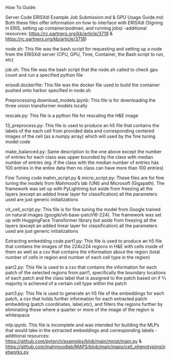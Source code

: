 How To Guide:

Server Code
ERISXdl Example Job Submission.md & GPU Usage Guide.md: Both these files offer information on how to interface with ERISXdl (Signing in ERIS, setting up container/podman, and running jobs)
-additional resources: https://rc.partners.org/kb/article/3719 & https://rc.partners.org/kb/article/3718)

node.sh: This file was the bash script for requesting and setting up a node from the ERISXdl server (CPU, GPU, Time, Container, the Bash script to run, etc)

job.sh: This file was the bash script that the node.sh called to check gpu count and run a specified python file

erisxdl.dockerfile: This file was the docker file used to build the container pushed onto harbor specified in node.sh

Preprocessing
download_models.ipynb: This file is for downloading the three vision transformer models locally 

rescale.py: This file is a python file for rescaling the H&E image  

13_preprocess.py: This file is used to produce an h5 file that contains the labels of the each cell from provided data and corresponding centered images of the cell (as a numpy array) which will used by the fine tuning model code

make_balanced.py: Same description to the one above except the number of entries for each class was upper bounded by the class with median number of entries (eg. if the class with the median number of entries has 100 entries in the entire data then no class can have more than 100 entries)

Fine Tuning code
mahm_script.py & micro_script.py: These files are for fine tuning the models from Mahmood’s lab (UNI) and Microsoft (Gigapath). The framework was set up with PyLightning but aside from freezing all the layers (except an added linear layer for classification) all the 
parameters used are just generic initializations

vit_cell_script.py: This file is for fine tuning the model from Google trained on natural images (google/vit-base-patch16-224). The framework was set up with HuggingFace Transformer library but aside from freezing all the layers (except an added linear layer for classification) all the parameters used are just generic initializations

Extracting embedding code
part1.py: This file is used to produce an h5 file that contains the images of the 224x224 regions in H&E with cells inside of them as well as a csv that contains the information about the region (total number of cells in region and number of each cell type in the region)

part2.py: This file is used to a csv that contains the information for each patch of the selected regions from part1, specifically the boundary locations of each patch and the class label that is assigned to the patch based on if ⅔ majority is achieved of a certain cell type within the patch

part3.py: This file is used to generate an h5 file of the embeddings for each patch, a csv that holds further information for each extracted patch embedding (patch coordinates, label,etc), and filters the regions further by eliminating those where a quarter or more of the image of the region is whitespace 

mlp.ipynb: This file is incomplete and was intended for building the MLPs that would take in the extracted embeddings and corresponding labels
	-additional resources: https://github.com/pytorch/examples/blob/main/mnist/main.py &
https://github.com/mahmoodlab/MAPS/blob/main/maps/cell_phenotyping/networks.py


